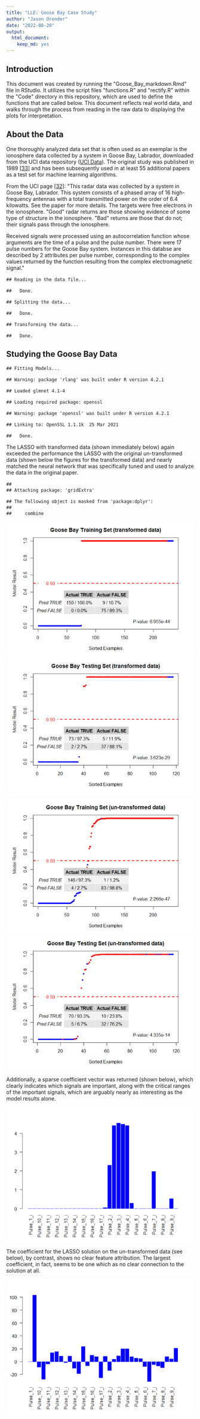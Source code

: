 ```yaml
---
title: "LLE: Goose Bay Case Study"
author: "Jason Orender"
date: "2022-08-20"
output: 
  html_document: 
    keep_md: yes
---
```



## Introduction

This document was created by running the "Goose_Bay_markdown.Rmd" file in
RStudio. It utilizes the script files "functions.R" and "rectify.R" within the
"Code" directory in this repository, which are used to define the functions that
are called below.  This document reflects real world data, and walks through
the process from reading in the raw data to displaying the plots for
interpretation.

## About the Data

One thoroughly analyzed data set that is often used as an exemplar is the
ionosphere data collected by a system in Goose Bay, Labrador, downloaded from
the UCI data repository (<a href="http://archive.ics.uci.edu/ml/datasets/Ionosphere">UCI Data</a>). The original study was published in 1989 [<a href="https://www.jhuapl.edu/Content/techdigest/pdf/V10-N03/10-03-Sigillito_Class.pdf">33</a>] and has been subsequently used in at least 55 additional papers as a test set
for machine learning algorithms.

From the UCI page [<a href="http://archive.ics.uci.edu/ml/index.php">32</a>]:
"This radar data was collected by a system in Goose Bay, Labrador. This system
consists of a phased array of 16 high-frequency antennas with a total
transmitted power on the order of 6.4 kilowatts. See the paper for more details.
The targets were free electrons in the ionosphere. "Good" radar returns are
those showing evidence of some type of structure in the ionosphere. "Bad"
returns are those that do not; their signals pass through the ionosphere.

Received signals were processed using an autocorrelation function whose
arguments are the time of a pulse and the pulse number. There were 17 pulse
numbers for the Goose Bay system. Instances in this databse are described by 2
attributes per pulse number, corresponding to the complex values returned by the
function resulting from the complex electromagnetic signal."




```
## Reading in the data file...
```

```
##   Done.
```

```
## Splitting the data...
```

```
##   Done.
```

```
## Transforming the data...
```

```
##   Done.
```

## Studying the Goose Bay Data


```
## Fitting Models...
```

```
## Warning: package 'rlang' was built under R version 4.2.1
```

```
## Loaded glmnet 4.1-4
```

```
## Loading required package: openssl
```

```
## Warning: package 'openssl' was built under R version 4.2.1
```

```
## Linking to: OpenSSL 1.1.1k  25 Mar 2021
```

```
##   Done.
```
The LASSO with transformed data (shown immediately below) again exceeded the
performance the LASSO with the original un-transformed data (shown below the
figures for the transformed data) and nearly matched the neural network that was
specifically tuned and used to analyze the data in the original paper.


```
## 
## Attaching package: 'gridExtra'
```

```
## The following object is masked from 'package:dplyr':
## 
##     combine
```

![](Goose_Bay_markdown_files/figure-html/transformed_data_plots-1.png)<!-- -->![](Goose_Bay_markdown_files/figure-html/transformed_data_plots-2.png)<!-- -->

![](Goose_Bay_markdown_files/figure-html/untransformed_data_plots-1.png)<!-- -->![](Goose_Bay_markdown_files/figure-html/untransformed_data_plots-2.png)<!-- -->

Additionally, a sparse coefficient vector was returned (shown below), which
clearly indicates which signals are important, along with the critical ranges of
the important signals, which are arguably nearly as interesting as the model
results alone.

![](Goose_Bay_markdown_files/figure-html/transformed_data_barplot-1.png)<!-- -->

The coefficient for the LASSO solution on the un-transformed data (see below),
by contrast, shows no clear feature attribution.  The largest coefficient, in
fact, seems to be one which as no clear connection to the solution at all.

![](Goose_Bay_markdown_files/figure-html/untransformed_data_barplot-1.png)<!-- -->

